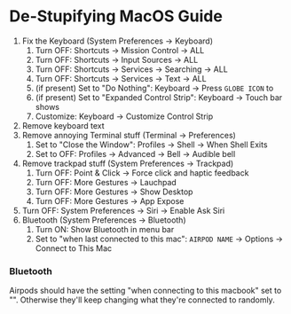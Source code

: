 # De-Stupifying MacOS Guide

1. Fix the Keyboard (System Preferences -> Keyboard)
   1. Turn OFF: Shortcuts -> Mission Control -> ALL
   1. Turn OFF: Shortcuts -> Input Sources -> ALL
   1. Turn OFF: Shortcuts -> Services -> Searching -> ALL
   1. Turn OFF: Shortcuts -> Services -> Text -> ALL
   1. (if present) Set to "Do Nothing": Keyboard -> Press `GLOBE ICON` to
   1. (if present) Set to "Expanded Control Strip": Keyboard -> Touch bar shows
   1. Customize: Keyboard -> Customize Control Strip
2. Remove keyboard text
2. Remove annoying Terminal stuff (Terminal -> Preferences)
   1. Set to "Close the Window": Profiles -> Shell -> When Shell Exits
   1. Set to OFF: Profiles -> Advanced -> Bell -> Audible bell
3. Remove trackpad stuff (System Preferences -> Trackpad)
   1. Turn OFF: Point & Click -> Force click and haptic feedback
   1. Turn OFF: More Gestures -> Lauchpad
   1. Turn OFF: More Gestures -> Show Desktop
   1. Turn OFF: More Gestures -> App Expose
4. Turn OFF: System Preferences -> Siri -> Enable Ask Siri
5. Bluetooth (System Preferences -> Bluetooth)
   1. Turn ON: Show Bluetooth in menu bar
   1. Set to "when last connected to this mac": `AIRPOD NAME` -> Options ->
      Connect to This Mac

### Bluetooth
Airpods should have the setting "when connecting to this macbook" set to "". Otherwise they'll keep changing what they're connected to
randomly.
